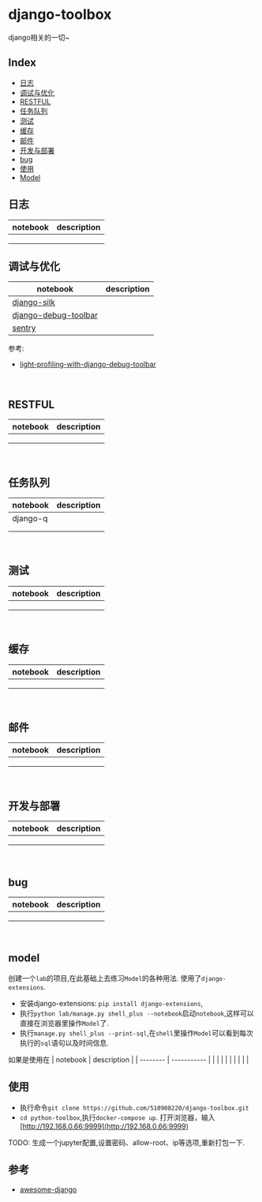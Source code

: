 # django-toolbox
django相关的一切~


## Index

* [日志](#日志)
* [调试与优化](#调试与优化)
* [RESTFUL](#RESTFUL)
* [任务队列](#任务队列)
* [测试](#测试)
* [缓存](#缓存)
* [邮件](#邮件)
* [开发与部署](#开发与部署)
* [bug](#bug)
* [使用](#使用)
* [Model](#model)

## 日志
| notebook | description |
| -------- | ----------- |
|          |             |
|          |             |
|          |             |

## 调试与优化
| notebook                                 | description |
| ---------------------------------------- | ----------- |
| [django-silk](https://github.com/django-silk/silk) |             |
| [django-debug-toolbar](https://github.com/jazzband/django-debug-toolbar/) |             |
| [sentry](https://github.com/getsentry/sentry) |             |

参考:
- [light-profiling-with-django-debug-toolbar](http://dnozay.github.io/django,debugging,performance/2015/01/07/light-profiling-with-django-debug-toolbar.html)


<br/>

## RESTFUL
| notebook | description |
| -------- | ----------- |
|          |             |
|          |             |
|          |             |
<br/>

## 任务队列
| notebook | description |
| -------- | ----------- |
|  django-q       |             |
|          |             |
|          |             |
<br/>

## 测试
| notebook | description |
| -------- | ----------- |
|          |             |
|          |             |
|          |             |
<br/>

## 缓存
| notebook | description |
| -------- | ----------- |
|          |             |
|          |             |
|          |             |
<br/>

## 邮件
| notebook | description |
| -------- | ----------- |
|          |             |
|          |             |
|          |             |
<br/>


## 开发与部署
| notebook | description |
| -------- | ----------- |
|          |             |
|          |             |
|          |             |
<br/>

## bug
| notebook | description |
| -------- | ----------- |
|          |             |
|          |             |
|          |             |
<br/>

## model

创建一个`lab`的项目,在此基础上去练习`Model`的各种用法. 使用了`django-extensions`.

- 安装django-extensions: `pip install django-extensions`,
- 执行`python lab/manage.py shell_plus --notebook`启动`notebook`,这样可以直接在浏览器里操作`Model`了.
- 执行`manage.py shell_plus --print-sql`,在`shell`里操作`Model`可以看到每次执行的`sql`语句以及时间信息.


如果是使用在
| notebook | description |
| -------- | ----------- |
|          |             |
|          |             |
|          |             |
<br/>


## 使用

- 执行命令`git clone https://github.com/510908220/django-toolbox.git`
- `cd python-toolbox`,执行`docker-compose up`. 打开浏览器，输入[http://192.168.0.66:9999](http://192.168.0.66:9999)

TODO: 生成一个jupyter配置,设置密码、allow-root、ip等选项,重新打包一下.

## 参考
- [awesome-django](http://awesome-django.com/)